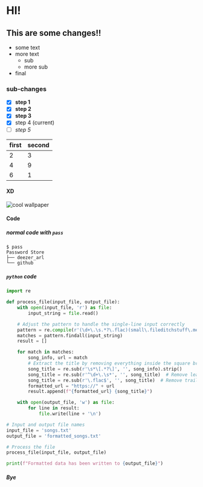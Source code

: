 # HI!
## This are some changes!!
- some text
- more text
  - sub
  - more sub
- final
### sub-changes
- [x] **step 1**
- [x] **step 2**
- [x] **step 3**
- [x] step 4 (current)
- [ ] _step 5_

first|second
-|-
2|3
4|9
6|1

#### XD
![cool wallpaper](https://th.wallhaven.cc/lg/3l/3lp2md.jpg)
#### Code
##### normal code with `pass`
```
$ pass
Password Store
├── deezer_arl
└── github
```
##### `python` code
``` python
import re

def process_file(input_file, output_file):
    with open(input_file, 'r') as file:
        input_string = file.read()

    # Adjust the pattern to handle the single-line input correctly
    pattern = re.compile(r'(\d+\.\s.*?\.flac)(small\.fileditchstuff\.me\/s..\/[a-zA-Z0-9]+\.flac)')
    matches = pattern.findall(input_string)
    result = []

    for match in matches:
        song_info, url = match
        # Extract the title by removing everything inside the square brackets and the .flac extension
        song_title = re.sub(r'\s*\[.*?\]', '', song_info).strip()
        song_title = re.sub(r'^\d+\.\s*', '', song_title)  # Remove leading number and dot
        song_title = re.sub(r'\.flac$', '', song_title)  # Remove trailing .flac
        formatted_url = "https://" + url
        result.append(f"{formatted_url} {song_title}")

    with open(output_file, 'w') as file:
        for line in result:
            file.write(line + '\n')

# Input and output file names
input_file = 'songs.txt'
output_file = 'formatted_songs.txt'

# Process the file
process_file(input_file, output_file)

print(f"Formatted data has been written to {output_file}")
```
##### Bye
